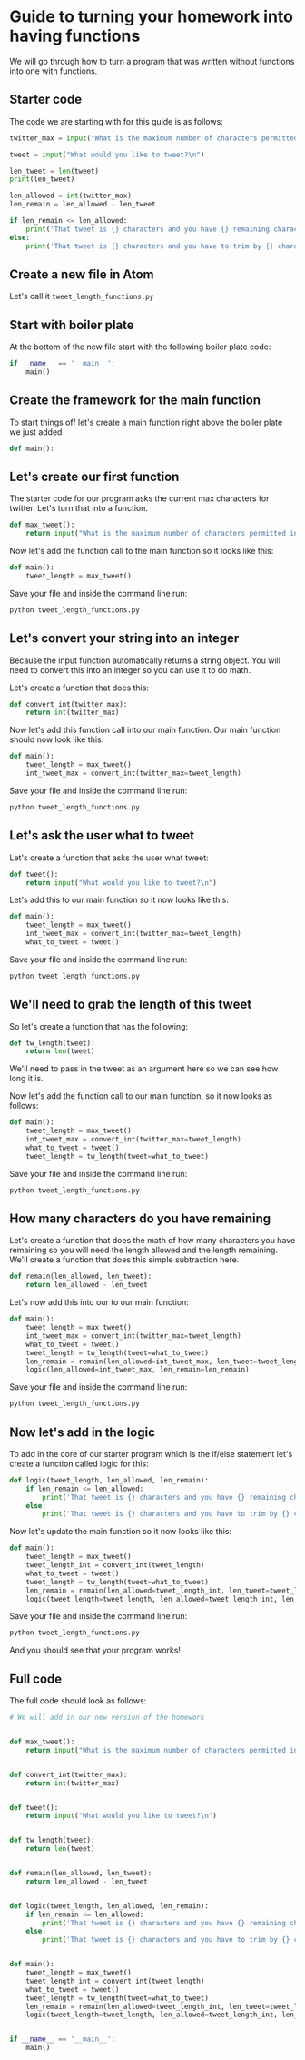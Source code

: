 # Guide to turning your homework into having functions
We will go through how to turn a program that was written without functions into one with functions.

## Starter code
The code we are starting with for this guide is as follows:

```python
twitter_max = input("What is the maximum number of characters permitted in twitter posts?\n")

tweet = input("What would you like to tweet?\n")

len_tweet = len(tweet)
print(len_tweet)

len_allowed = int(twitter_max)
len_remain = len_allowed - len_tweet

if len_remain <= len_allowed:
    print('That tweet is {} characters and you have {} remaining characters' .format(len_tweet, len_remain))
else:
    print('That tweet is {} characters and you have to trim by {} characters').format(len_tweet, - len_remain)
```

## Create a new file in Atom
Let's call it `tweet_length_functions.py`

## Start with boiler plate
At the bottom of the new file start with the following boiler plate code:

```python
if __name__ == '__main__':
    main()
```

## Create the framework for the main function
To start things off let's create a main function right above the boiler plate we just added

```python
def main():
```

## Let's create our first function
The starter code for our program asks the current max characters for twitter. Let's turn that into a function.

```python
def max_tweet():
    return input("What is the maximum number of characters permitted in twitter posts?\n")
```

Now let's add the function call to the main function so it looks like this:

```python
def main():
    tweet_length = max_tweet()
````

Save your file and inside the command line run:

```bash
python tweet_length_functions.py
```
## Let's convert your string into an integer
Because the input function automatically returns a string object. You will need to convert this into an integer so you can use it to do math.

Let's create a function that does this:

```python
def convert_int(twitter_max):
    return int(twitter_max)
```

Now let's add this function call into our main function. Our main function should now look like this:

```python
def main():
    tweet_length = max_tweet()
    int_tweet_max = convert_int(twitter_max=tweet_length)
```

Save your file and inside the command line run:

```bash
python tweet_length_functions.py
```

## Let's ask the user what to tweet
Let's create a function that asks the user what tweet:

```python
def tweet():
    return input("What would you like to tweet?\n")
```

Let's add this to our main function so it now looks like this:

```python
def main():
    tweet_length = max_tweet()
    int_tweet_max = convert_int(twitter_max=tweet_length)
    what_to_tweet = tweet()
```

Save your file and inside the command line run:

```bash
python tweet_length_functions.py
```

## We'll need to grab the length of this tweet
So let's create a function that has the following:

```python
def tw_length(tweet):
    return len(tweet)
```

We'll need to pass in the tweet as an argument here so we can see how long it is.

Now let's add the function call to our main function, so it now looks as follows:

```python
def main():
    tweet_length = max_tweet()
    int_tweet_max = convert_int(twitter_max=tweet_length)
    what_to_tweet = tweet()
    tweet_length = tw_length(tweet=what_to_tweet)
```

Save your file and inside the command line run:

```bash
python tweet_length_functions.py
```

## How many characters do you have remaining
Let's create a function that does the math of how many characters you have remaining so you will need the length allowed and the length remaining. We'll create a function that does this simple subtraction here.

```python
def remain(len_allowed, len_tweet):
    return len_allowed - len_tweet
```

Let's now add this into our to our main function:

```python
def main():
    tweet_length = max_tweet()
    int_tweet_max = convert_int(twitter_max=tweet_length)
    what_to_tweet = tweet()
    tweet_length = tw_length(tweet=what_to_tweet)
    len_remain = remain(len_allowed=int_tweet_max, len_tweet=tweet_length)
    logic(len_allowed=int_tweet_max, len_remain=len_remain)
```

Save your file and inside the command line run:

```bash
python tweet_length_functions.py
```

## Now let's add in the logic
To add in the core of our starter program which is the if/else statement let's create a function called logic for this:

```python
def logic(tweet_length, len_allowed, len_remain):
    if len_remain <= len_allowed:
        print('That tweet is {} characters and you have {} remaining characters'.format(tweet_length, len_remain))
    else:
        print('That tweet is {} characters and you have to trim by {} characters'.format(len_allowed, len_allowed - len_remain))
```

Now let's update the main function so it now looks like this:

```python
def main():
    tweet_length = max_tweet()
    tweet_length_int = convert_int(tweet_length)
    what_to_tweet = tweet()
    tweet_length = tw_length(tweet=what_to_tweet)
    len_remain = remain(len_allowed=tweet_length_int, len_tweet=tweet_length)
    logic(tweet_length=tweet_length, len_allowed=tweet_length_int, len_remain=len_remain)
```

Save your file and inside the command line run:

```bash
python tweet_length_functions.py
```

And you should see that your program works!

## Full code
The full code should look as follows:

```python
# We will add in our new version of the homework


def max_tweet():
    return input("What is the maximum number of characters permitted in twitter posts?\n")


def convert_int(twitter_max):
    return int(twitter_max)


def tweet():
    return input("What would you like to tweet?\n")


def tw_length(tweet):
    return len(tweet)


def remain(len_allowed, len_tweet):
    return len_allowed - len_tweet


def logic(tweet_length, len_allowed, len_remain):
    if len_remain <= len_allowed:
        print('That tweet is {} characters and you have {} remaining characters'.format(tweet_length, len_remain))
    else:
        print('That tweet is {} characters and you have to trim by {} characters'.format(len_allowed, len_allowed - len_remain))


def main():
    tweet_length = max_tweet()
    tweet_length_int = convert_int(tweet_length)
    what_to_tweet = tweet()
    tweet_length = tw_length(tweet=what_to_tweet)
    len_remain = remain(len_allowed=tweet_length_int, len_tweet=tweet_length)
    logic(tweet_length=tweet_length, len_allowed=tweet_length_int, len_remain=len_remain)


if __name__ == '__main__':
    main()

```
